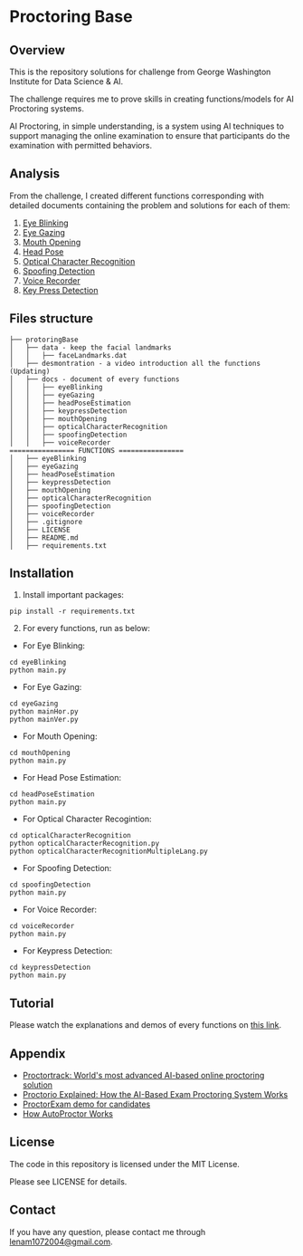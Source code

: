 # Proctoring Base

## Overview

This is the repository solutions for challenge from George Washington Institute for Data Science & AI.

The challenge requires me to prove skills in creating functions/models for AI Proctoring systems. 

AI Proctoring, in simple understanding, is a system using AI techniques to support managing the online examination to ensure that participants do the examination with permitted behaviors. 


## Analysis
From the challenge, I created different functions corresponding with detailed documents containing the problem and solutions for each of them: 

1. [Eye Blinking](docs/eyeBlinking/eyeBlinking.md)
2. [Eye Gazing](docs/eyeGazing/eyeGazing.md)
3. [Mouth Opening](docs/mouthOpening/mouthOpening.md)
4. [Head Pose](docs/headPoseEstimation/headPoseEstimation.md)
5. [Optical Character Recognition](docs/opticalCharacterRecognition/opticalCharacterRecognition.md)
6. [Spoofing Detection](docs/spoofingDetection/spoofingDetection.md)
7. [Voice Recorder](docs/voiceRecorder/voiceRecorder.md)
8. [Key Press Detection](docs/keypressDetection/keypressDetection.md)

## Files structure 

```
├── protoringBase
│   ├── data - keep the facial landmarks
│   │   ├── faceLandmarks.dat
│   ├── desmontration - a video introduction all the functions (Updating)
│   ├── docs - document of every functions
│   │   ├── eyeBlinking
│   │   ├── eyeGazing 
│   │   ├── headPoseEstimation
│   │   ├── keypressDetection
│   │   ├── mouthOpening
│   │   ├── opticalCharacterRecognition
│   │   ├── spoofingDetection
│   │   ├── voiceRecorder
================ FUNCTIONS ================
│   ├── eyeBlinking
│   ├── eyeGazing
│   ├── headPoseEstimation
│   ├── keypressDetection
│   ├── mouthOpening
│   ├── opticalCharacterRecognition
│   ├── spoofingDetection
│   ├── voiceRecorder
│   ├── .gitignore
│   ├── LICENSE
│   ├── README.md
│   ├── requirements.txt
```

## Installation
1. Install important packages:
```
pip install -r requirements.txt 
```
2. For every functions, run as below: 
- For Eye Blinking:
```
cd eyeBlinking 
python main.py
```
- For Eye Gazing:
```
cd eyeGazing 
python mainHor.py
python mainVer.py
```
- For Mouth Opening:
```
cd mouthOpening 
python main.py
```
- For Head Pose Estimation:
```
cd headPoseEstimation 
python main.py
```
- For Optical Character Recogintion: 
```
cd opticalCharacterRecognition
python opticalCharacterRecognition.py 
python opticalCharacterRecognitionMultipleLang.py
```
- For Spoofing Detection: 
```
cd spoofingDetection 
python main.py
```
- For Voice Recorder: 
```
cd voiceRecorder 
python main.py
```
- For Keypress Detection: 
```
cd keypressDetection  
python main.py
```

## Tutorial 

Please watch the explanations and demos of every functions on [this link](https://drive.google.com/file/d/1UD-8bODNWt0yoSA1zVZ5BDGRZOvYmeSm/view?usp=sharing).

## Appendix

- [Proctortrack: World's most advanced AI-based online proctoring solution
](https://www.youtube.com/watch?v=ddW_oGy6AfY)
- [Proctorio Explained: How the AI-Based Exam Proctoring System Works
](https://www.youtube.com/watch?v=TGMXnrjXzD4)
- [ProctorExam demo for candidates
](https://www.youtube.com/watch?v=zIePW7DrcD0)
- [How AutoProctor Works
](https://www.youtube.com/watch?v=LoAqvp5rkEM)

## License

The code in this repository is licensed under the MIT License.

Please see LICENSE for details.

## Contact 

If you have any question, please contact me through lenam1072004@gmail.com.